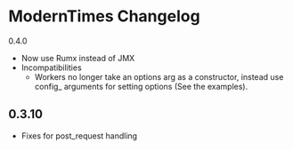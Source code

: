 ModernTimes Changelog
=====================

0.4.0

 - Now use Rumx instead of JMX
 - Incompatibilities
   - Workers no longer take an options arg as a constructor, instead use config_<access-type> arguments for setting
     options (See the examples).

0.3.10
-----

 - Fixes for post_request handling
